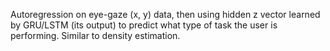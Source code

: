 
Autoregression on eye-gaze (x, y) data, then using hidden z vector learned by GRU/LSTM (its output) to predict what type of task the user is performing.
Similar to density estimation.
